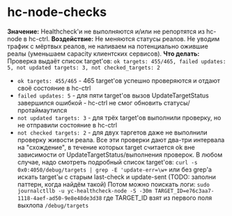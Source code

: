# hc-node-checks

**Значение:** Healthcheck'и не выполняются и/или не репортятся из hc-node в hc-ctrl.
**Воздействие:** Не меняются статусы реалов. Не уводим трафик с мёртвых реалов, не наливаем на потенциально ожившие реалы (уменьшаем capacity клиентских сервисов).
**Что делать:** Проверка выдаёт список target'ов:
`ok targets: 455/465, failed updates: 5, not updated targets: 3, not checked_targets: 2`
* `ok targets: 455/465` - 465 target'ов успешно проверяются и отдают своё состояние в hc-ctrl
* `failed updates: 5` - для пяти target'ов вызов UpdateTargetStatus завершился ошибкой - hc-ctrl не смог обновить статусы/протаймаутился
* `not updated targets: 3` - для трёх target'ов выполнили проверку, но не отправили состояние в hc-ctrl
* `not checked targets: 2` - для двух таргетов даже не выполнили проверку живости реала.
Все эти проверки дают два-три интервала на "схождение", в течение которых target считается ok вне зависимости от UpdateTargetStatus/выполнения проверок.
В любом случае, надо смотреть подробный список target'ов:
`curl -s 0x0:4050/debug/targets | grep -E 'update-err=\w+`
или без grep'а искать target'ы с старым last-check и update-sent (TODO: заполни паттерн, когда найдём такой)
Потом можно поискать логи:
`sudo journalctllb -u yc-healthcheck-node -S -30m TARGET_ID=e76c3aa7-1118-4aef-ad50-9e8e48de3d38`
где TARGET_ID взят из первого поля выхлопа `/debug/targets`

